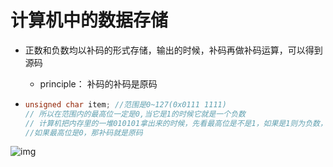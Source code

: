 # 计算机中的数据存储

- 正数和负数均以补码的形式存储，输出的时候，补码再做补码运算，可以得到源码

  - principle： 补码的补码是原码

- ```C
  unsigned char item; //范围是0~127(0x0111 1111)
  // 所以在范围内的最高位一定是0,当它是1的时候它就是一个负数
  // 计算机把内存里的一堆010101拿出来的时候，先看最高位是不是1，如果是1则为负数，除了符号位进行取反，低于符号位的全部取反，然后再加一1则得到原码。
  //如果最高位是0，那补码就是原码
  ```

![img](https://pic-1304959529.cos.ap-guangzhou.myqcloud.com/DB/2021051418404650.jpg)